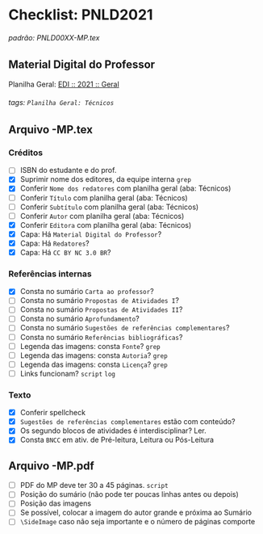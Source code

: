 # Checklist: PNLD2021

###### padrão: PNLD00XX-MP.tex

## Material Digital do Professor

Planilha Geral: [EDI :: 2021 :: Geral](https://docs.google.com/spreadsheets/d/1h7mPswvxidiKbSUMQb91VinhFlPQPDdHjJZs5d1uTa8/edit?usp=sharing)


###### tags: `Planilha Geral: Técnicos`

## Arquivo -MP.tex

### Créditos
- [ ] ISBN do estudante e do prof.
- [x] Suprimir nome dos editores, da equipe interna `grep`
- [x] Conferir `Nome dos redatores` com planilha geral (aba: Técnicos)
- [ ] Conferir `Título` com planilha geral (aba: Técnicos)
- [ ] Conferir `Subtítulo` com planilha geral (aba: Técnicos)
- [ ] Conferir `Autor` com planilha geral (aba: Técnicos)
- [x] Conferir `Editora` com planilha geral (aba: Técnicos)
- [x] Capa: Há `Material Digital do Professor`?
- [x] Capa: Há `Redatores`?
- [x] Capa: Há `CC BY NC 3.0 BR`?

### Referências internas
- [x] Consta no sumário `Carta ao professor`?
- [ ] Consta no sumário `Propostas de Atividades I`?
- [ ] Consta no sumário `Propostas de Atividades II`?
- [ ] Consta no sumário `Aprofundamento`?
- [ ] Consta no sumário `Sugestões de referências complementares`?
- [ ] Consta no sumário `Referências bibliográficas`?
- [ ] Legenda das imagens: consta `Fonte`? `grep`
- [ ] Legenda das imagens: consta `Autoria`? `grep`
- [ ] Legenda das imagens: consta `Licença`? `grep`
- [ ] Links funcionam? `script` `log`

### Texto
- [x] Conferir spellcheck
- [x] `Sugestões de referências complementares` estão com conteúdo?
- [x] Os segundo blocos de atividades é interdisciplinar? Ler. 
- [x] Consta `BNCC` em ativ. de Pré-leitura, Leitura ou Pós-Leitura

## Arquivo -MP.pdf
- [ ] PDF do MP deve ter 30 a 45 páginas. `script`
- [ ] Posição do sumário (não pode ter poucas linhas antes ou depois)
- [ ] Posição das imagens
- [ ] Se possível, colocar a imagem do autor grande e próxima ao Sumário
- [ ] `\SideImage` caso não seja importante e o número de páginas comporte

